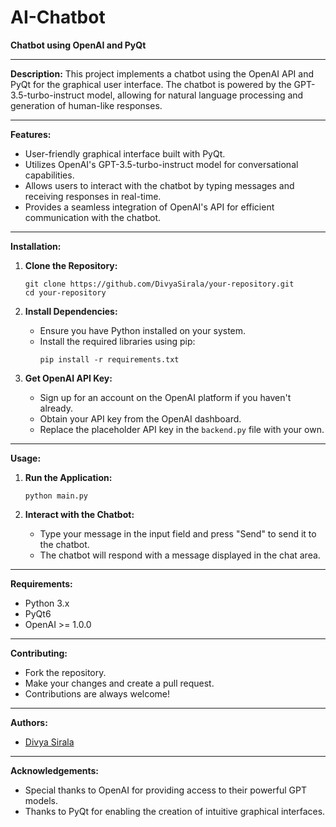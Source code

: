 # AI-Chatbot
**Chatbot using OpenAI and PyQt**

---

**Description:**
This project implements a chatbot using the OpenAI API and PyQt for the graphical user interface. The chatbot is powered by the GPT-3.5-turbo-instruct model, allowing for natural language processing and generation of human-like responses.

---

**Features:**
- User-friendly graphical interface built with PyQt.
- Utilizes OpenAI's GPT-3.5-turbo-instruct model for conversational capabilities.
- Allows users to interact with the chatbot by typing messages and receiving responses in real-time.
- Provides a seamless integration of OpenAI's API for efficient communication with the chatbot.

---

**Installation:**

1. **Clone the Repository:**
    ```
    git clone https://github.com/DivyaSirala/your-repository.git
    cd your-repository
    ```

2. **Install Dependencies:**
    - Ensure you have Python installed on your system.
    - Install the required libraries using pip:
        ```
        pip install -r requirements.txt
        ```

3. **Get OpenAI API Key:**
    - Sign up for an account on the OpenAI platform if you haven't already.
    - Obtain your API key from the OpenAI dashboard.
    - Replace the placeholder API key in the `backend.py` file with your own.

---

**Usage:**

1. **Run the Application:**
    ```
    python main.py
    ```

2. **Interact with the Chatbot:**
    - Type your message in the input field and press "Send" to send it to the chatbot.
    - The chatbot will respond with a message displayed in the chat area.

---

**Requirements:**
- Python 3.x
- PyQt6
- OpenAI >= 1.0.0

---

**Contributing:**
- Fork the repository.
- Make your changes and create a pull request.
- Contributions are always welcome!

---

**Authors:**
- [Divya Sirala](https://github.com/DivyaSirala)

---

**Acknowledgements:**
- Special thanks to OpenAI for providing access to their powerful GPT models.
- Thanks to PyQt for enabling the creation of intuitive graphical interfaces.

